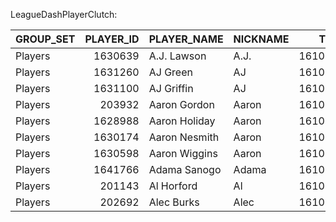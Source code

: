 LeagueDashPlayerClutch:

| GROUP_SET   |   PLAYER_ID | PLAYER_NAME   | NICKNAME   |    TEAM_ID | TEAM_ABBREVIATION   |   AGE |   GP |   W |   L |   W_PCT |       MIN |   FGM |   FGA |   FG_PCT |   FG3M |   FG3A |   FG3_PCT |   FTM |   FTA |   FT_PCT |   OREB |   DREB |   REB |   AST |   TOV |   STL |   BLK |   BLKA |   PF |   PFD |   PTS |   PLUS_MINUS |   NBA_FANTASY_PTS |   DD2 |   TD3 |   WNBA_FANTASY_PTS |   GP_RANK |   W_RANK |   L_RANK |   W_PCT_RANK |   MIN_RANK |   FGM_RANK |   FGA_RANK |   FG_PCT_RANK |   FG3M_RANK |   FG3A_RANK |   FG3_PCT_RANK |   FTM_RANK |   FTA_RANK |   FT_PCT_RANK |   OREB_RANK |   DREB_RANK |   REB_RANK |   AST_RANK |   TOV_RANK |   STL_RANK |   BLK_RANK |   BLKA_RANK |   PF_RANK |   PFD_RANK |   PTS_RANK |   PLUS_MINUS_RANK |   NBA_FANTASY_PTS_RANK |   DD2_RANK |   TD3_RANK |   WNBA_FANTASY_PTS_RANK |
|:------------|------------:|:--------------|:-----------|-----------:|:--------------------|------:|-----:|----:|----:|--------:|----------:|------:|------:|---------:|-------:|-------:|----------:|------:|------:|---------:|-------:|-------:|------:|------:|------:|------:|------:|-------:|-----:|------:|------:|-------------:|------------------:|------:|------:|-------------------:|----------:|---------:|---------:|-------------:|-----------:|-----------:|-----------:|--------------:|------------:|------------:|---------------:|-----------:|-----------:|--------------:|------------:|------------:|-----------:|-----------:|-----------:|-----------:|-----------:|------------:|----------:|-----------:|-----------:|------------------:|-----------------------:|-----------:|-----------:|------------------------:|
| Players     |     1630639 | A.J. Lawson   | A.J.       | 1610612742 | DAL                 |    23 |    2 |   1 |   1 |   0.5   |   4.675   |     1 |     5 |    0.2   |      1 |      3 |     0.333 |     0 |     0 |    0     |      0 |      0 |     0 |     0 |     0 |     0 |     0 |      2 |    0 |     0 |     3 |           -9 |               3   |     0 |     0 |                  4 |       393 |      359 |       29 |          200 |        386 |        290 |        253 |           343 |         159 |         196 |            109 |        272 |        280 |           272 |         298 |         355 |        379 |        308 |        270 |        254 |        218 |         341 |         1 |        310 |        311 |               330 |                    377 |        215 |         22 |                     357 |
| Players     |     1631260 | AJ Green      | AJ         | 1610612749 | MIL                 |    24 |    4 |   2 |   2 |   0.5   |   9.32167 |     1 |     3 |    0.333 |      1 |      3 |     0.333 |     0 |     0 |    0     |      0 |      1 |     1 |     3 |     0 |     0 |     0 |      0 |    0 |     0 |     3 |           11 |               8.7 |     0 |     0 |                  8 |       341 |      315 |       98 |          200 |        343 |        290 |        299 |           278 |         159 |         196 |            109 |        272 |        280 |           272 |         298 |         308 |        334 |        159 |        270 |        254 |        218 |           1 |         1 |        310 |        311 |               101 |                    313 |        215 |         22 |                     306 |
| Players     |     1631100 | AJ Griffin    | AJ         | 1610612737 | ATL                 |    20 |    1 |   0 |   1 |   0     |   1.71667 |     0 |     0 |    0     |      0 |      0 |     0     |     0 |     0 |    0     |      0 |      0 |     0 |     0 |     0 |     0 |     0 |      0 |    0 |     0 |     0 |            3 |               0   |     0 |     0 |                  0 |       420 |      422 |       29 |          422 |        431 |        355 |        399 |           355 |         222 |         324 |            222 |        272 |        280 |           272 |         298 |         355 |        379 |        308 |        270 |        254 |        218 |           1 |         1 |        310 |        367 |               160 |                    410 |        215 |         22 |                     411 |
| Players     |      203932 | Aaron Gordon  | Aaron      | 1610612743 | DEN                 |    28 |   38 |  24 |  14 |   0.632 | 121.058   |    18 |    30 |    0.6   |      1 |      6 |     0.167 |    15 |    19 |    0.789 |     11 |     14 |    25 |    10 |     4 |     3 |     2 |      2 |   11 |    14 |    52 |           65 |             108   |     8 |     0 |                 98 |        11 |        3 |      381 |          105 |         33 |         50 |         74 |            56 |         159 |         146 |            200 |         51 |         46 |           141 |           9 |          48 |         25 |         50 |         79 |         47 |         61 |         341 |       403 |         44 |         56 |                15 |                     43 |         40 |         22 |                      49 |
| Players     |     1628988 | Aaron Holiday | Aaron      | 1610612745 | HOU                 |    27 |   19 |   6 |  13 |   0.316 |  25.21    |     0 |     5 |    0     |      0 |      3 |     0     |     6 |     7 |    0.857 |      1 |      2 |     3 |     1 |     1 |     1 |     0 |      0 |    4 |     5 |     6 |          -38 |              13.1 |     0 |     0 |                 12 |       163 |      221 |      365 |          368 |        248 |        355 |        253 |           355 |         222 |         196 |            222 |        124 |        138 |            95 |         196 |         266 |        269 |        240 |        187 |        139 |        218 |           1 |       248 |        137 |        252 |               437 |                    279 |        215 |         22 |                     279 |
| Players     |     1630174 | Aaron Nesmith | Aaron      | 1610612754 | IND                 |    24 |   29 |  13 |  16 |   0.448 |  98.0633  |    11 |    28 |    0.393 |      1 |     10 |     0.1   |    14 |    17 |    0.824 |      5 |      8 |    13 |     2 |     2 |     1 |     3 |      7 |   19 |    14 |    37 |          -11 |              65.6 |     1 |     0 |                 61 |        72 |       99 |      411 |          280 |         69 |         94 |         90 |           234 |         159 |         104 |            219 |         55 |         54 |           124 |          64 |         122 |        101 |        191 |        138 |        139 |         33 |         460 |       461 |         44 |         87 |               352 |                    108 |        145 |         22 |                     113 |
| Players     |     1630598 | Aaron Wiggins | Aaron      | 1610612760 | OKC                 |    25 |   20 |  11 |   9 |   0.55  |  45.0783  |     6 |    10 |    0.6   |      2 |      5 |     0.4   |     0 |     0 |    0     |      2 |      4 |     6 |     2 |     1 |     2 |     0 |      0 |    4 |     0 |    14 |          -39 |              29.2 |     0 |     0 |                 28 |       157 |      138 |      288 |          167 |        181 |        165 |        190 |            56 |         131 |         159 |             74 |        272 |        280 |           272 |         144 |         205 |        195 |        191 |        187 |         84 |        218 |           1 |       248 |        310 |        186 |               440 |                    208 |        215 |         22 |                     202 |
| Players     |     1641766 | Adama Sanogo  | Adama      | 1610612741 | CHI                 |    22 |    1 |   1 |   0 |   1     |   5.10833 |     0 |     0 |    0     |      0 |      0 |     0     |     5 |     8 |    0.625 |      0 |      3 |     3 |     0 |     1 |     0 |     0 |      0 |    2 |     4 |     5 |            7 |               7.6 |     1 |     0 |                  8 |       420 |      359 |        1 |            1 |        383 |        355 |        399 |           355 |         222 |         324 |            222 |        142 |        124 |           210 |         298 |         231 |        269 |        308 |        187 |        254 |        218 |           1 |       159 |        155 |        272 |               130 |                    326 |        145 |         22 |                     306 |
| Players     |      201143 | Al Horford    | Al         | 1610612738 | BOS                 |    38 |   21 |  15 |   6 |   0.714 |  72.2117  |     6 |    14 |    0.429 |      4 |      8 |     0.5   |     3 |     4 |    0.75  |      6 |     10 |    16 |     3 |     2 |     0 |     2 |      0 |    3 |     2 |    19 |           53 |              46.7 |     2 |     0 |                 46 |       148 |       69 |      218 |           56 |        129 |        165 |        161 |           194 |          79 |         121 |             27 |        173 |        181 |           157 |          44 |          86 |         73 |        159 |        138 |        254 |         61 |           1 |       199 |        207 |        162 |                22 |                    157 |        118 |         22 |                     150 |
| Players     |      202692 | Alec Burks    | Alec       | 1610612752 | NYK                 |    32 |   18 |   5 |  13 |   0.278 |  57.1567  |     6 |    23 |    0.261 |      4 |     14 |     0.286 |     3 |     3 |    1     |      1 |      3 |     4 |     3 |     0 |     0 |     2 |      1 |    5 |     7 |    19 |          -50 |              34.3 |     0 |     0 |                 34 |       173 |      240 |      365 |          379 |        158 |        165 |        115 |           328 |          79 |          75 |            147 |        173 |        213 |             1 |         196 |         231 |        237 |        159 |        270 |        254 |         61 |         257 |       273 |        105 |        162 |               451 |                    191 |        215 |         22 |                     180 |